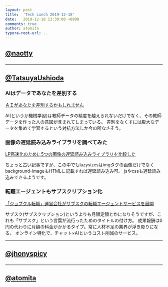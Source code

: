 ```yaml
---
layout: post
title:  'Tech Lunch 2019-12-18'
date:   2019-12-18 13:30:00 +0900
comments: true
author: atomita
typora-root-url: ..
---
```


## [@naotty](https://github.com/naotty)

### 


----

## [@TatsuyaUshioda](https://github.com/TatsuyaUshioda)

### AIはデータであなたを差別する
[ＡＩがあなたを差別するかもしれません](https://www3.nhk.or.jp/news/html/20191216/k10012216531000.html)

AI(というか機械学習)は教師データの精度を越えられないだけでなく、その教師データを作った人の意図が含まれてしまっている。
差別をなくすには膨大なデータを集めて学習するという対抗方法しか今の所なさそう。

### 画像の遅延読み込みライブラリを調べてみた
[LP高速化のために5つの画像の遅延読み込みライブラリを比較した](https://qiita.com/tkhr/items/4b5e7f2a384dc4fccb20)

ちょっと古い記事ですが、この中でもlazysizesはimgタグの画像だけでなくbackground-imageもHTMLに記載すれば遅延読み込み可。
jsやcssも遅延読み込みできるようです。

### 転職エージェントもサブスクリプション化
[「ジョブクル転職」運営会社がサブスクの転職エージェントサービスを展開](https://m.japan.cnet.com/amp/story/35146971/)

サブスク(サブスクリプション)というよりも月額定額とかになりそうですが、これも「サブスク」という言葉が流行ったためのタイトルの付け方。
成果報酬は0円の代わりに月額の料金がかかるタイプ。常に人材不足の業界が浮き彫りになる。
オンライン特化で、チャット×AIというコスト削減のサービス。

----

## [@jhonyspicy](https://github.com/jhonyspicy)

### 


----

## [@atomita](https://github.com/atomita)

### 

